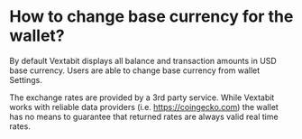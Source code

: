 # How to change base currency for the wallet?

By default Vextabit displays all balance and transaction amounts in USD base currency. Users are able to change base currency from wallet Settings.

The exchange rates are provided by a 3rd party service. While Vextabit works with reliable data providers (i.e. https://coingecko.com) the wallet has no means to guarantee that returned rates are always valid real time rates.

